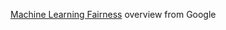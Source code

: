 [Machine Learning Fairness](https://developers.google.com/machine-learning/fairness-overview/) overview from Google
